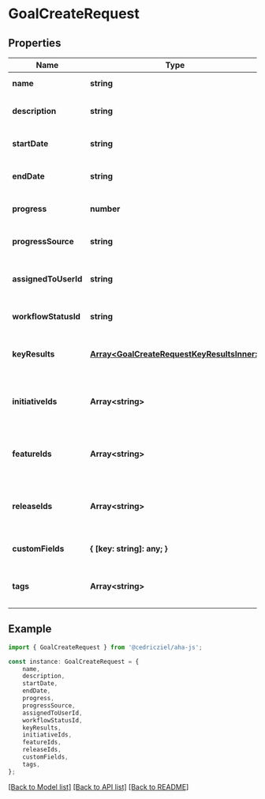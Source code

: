 # GoalCreateRequest


## Properties

Name | Type | Description | Notes
------------ | ------------- | ------------- | -------------
**name** | **string** | Name of the goal | [default to undefined]
**description** | **string** | Description of the goal | [optional] [default to undefined]
**startDate** | **string** | Start date of the goal | [optional] [default to undefined]
**endDate** | **string** | End date of the goal | [optional] [default to undefined]
**progress** | **number** | Initial progress percentage | [optional] [default to undefined]
**progressSource** | **string** | Source for calculating progress | [optional] [default to undefined]
**assignedToUserId** | **string** | ID of the user assigned to the goal | [optional] [default to undefined]
**workflowStatusId** | **string** | ID of the workflow status | [optional] [default to undefined]
**keyResults** | [**Array&lt;GoalCreateRequestKeyResultsInner&gt;**](GoalCreateRequestKeyResultsInner.md) | Key results to create with the goal | [optional] [default to undefined]
**initiativeIds** | **Array&lt;string&gt;** | IDs of initiatives to associate with the goal | [optional] [default to undefined]
**featureIds** | **Array&lt;string&gt;** | IDs of features to associate with the goal | [optional] [default to undefined]
**releaseIds** | **Array&lt;string&gt;** | IDs of releases to associate with the goal | [optional] [default to undefined]
**customFields** | **{ [key: string]: any; }** | Custom field values for the goal | [optional] [default to undefined]
**tags** | **Array&lt;string&gt;** | Tags to associate with the goal | [optional] [default to undefined]

## Example

```typescript
import { GoalCreateRequest } from '@cedricziel/aha-js';

const instance: GoalCreateRequest = {
    name,
    description,
    startDate,
    endDate,
    progress,
    progressSource,
    assignedToUserId,
    workflowStatusId,
    keyResults,
    initiativeIds,
    featureIds,
    releaseIds,
    customFields,
    tags,
};
```

[[Back to Model list]](../README.md#documentation-for-models) [[Back to API list]](../README.md#documentation-for-api-endpoints) [[Back to README]](../README.md)
